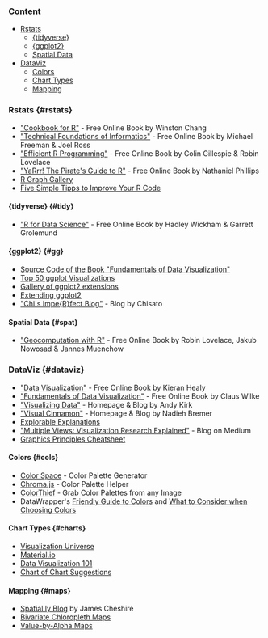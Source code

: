 ### Content

* [Rstats](#rstats)
  + [{tidyverse}](#tidy)
  + [{ggplot2}](#gg)
  + [Spatial Data](#spatial)
* [DataViz](#dataviz)
  + [Colors](#cols)
  + [Chart Types](#charts)
  + [Mapping](#maps)


### Rstats {#rstats}

* ["Cookbook for R"](http://www.cookbook-r.com/) - Free Online Book by Winston Chang
* ["Technical Foundations of Informatics"](https://info201.github.io/) - Free Online Book by Michael Freeman & Joel Ross
* ["Efficient R Programming"](https://bookdown.org/csgillespie/efficientR/) - Free Online Book by Colin Gillespie & Robin Lovelace
* ["YaRrr! The Pirate's Guide to R"](https://bookdown.org/ndphillips/YaRrr/) - Free Online Book by Nathaniel Phillips
* [R Graph Gallery](https://www.r-graph-gallery.com/)
* [Five Simple Tipps to Improve Your R Code](https://drsimonj.svbtle.com/five-simple-tricks-to-improve-your-r-code)

#### {tidyverse} {#tidy}

* ["R for Data Science"](https://r4ds.had.co.nz/) - Free Online Book by Hadley Wickham & Garrett Grolemund

#### {ggplot2} {#gg}

* [Source Code of the Book "Fundamentals of Data Visualization"](https://github.com/clauswilke/dataviz)
* [Top 50 ggplot Visualizations](http://r-statistics.co/Top50-Ggplot2-Visualizations-MasterList-R-Code.html)
* [Gallery of ggplot2 extensions](http://www.ggplot2-exts.org/gallery/)
* [Extending ggplot2](https://cran.r-project.org/web/packages/ggplot2/vignettes/extending-ggplot2.html)
* ["Chi's Impe{R}fect Blog"](https://chichacha.netlify.com/) - Blog by Chisato

#### Spatial Data {#spat}

* ["Geocomputation with R"](https://geocompr.robinlovelace.net/index.html) - Free Online Book by Robin Lovelace, Jakub Nowosad & Jannes Muenchow


### DataViz {#dataviz}

* ["Data Visualization"](http://socviz.co/) - Free Online Book by Kieran Healy  
* ["Fundamentals of Data Visualization"](https://serialmentor.com/dataviz/) - Free Online Book by Claus Wilke
* ["Visualizing Data"](http://www.visualisingdata.com/) - Homepage & Blog by Andy Kirk
* ["Visual Cinnamon"](https://www.visualcinnamon.com/) - Homepage & Blog by Nadieh Bremer
* [Explorable Explanations](https://explorabl.es/)
* ["Multiple Views: Visualization Research Explained"](https://medium.com/multiple-views-visualization-research-explained) - Blog on Medium
* [Graphics Principles Cheatsheet](https://graphicsprinciples.github.io/)

#### Colors {#cols}

* [Color Space](https://mycolor.space/?hex=%2361505C&sub=1) - Color Palette Generator
* [Chroma.js](https://gka.github.io/palettes/#/9|s|00429d,96ffea,ffffe0|ffffe0,ff005e,93003a|1|1) - Color Palette Helper
* [ColorThief](https://lokeshdhakar.com/projects/color-thief/) - Grab Color Palettes from any Image
* DataWrapper's [Friendly Guide to Colors](https://blog.datawrapper.de/colorguide/) and [What to Consider when Choosing Colors](https://blog.datawrapper.de/colors/)

#### Chart Types {#charts}

* [Visualization Universe](http://visualizationuniverse.com/charts/?sortBy=volume&sortDir=desc)
* [Material.io](https://material.io/design/communication/data-visualization.html)
* [Data Visualization 101](https://blog.hubspot.com/marketing/types-of-graphs-for-data-visualization)
* [Chart of Chart Suggestions](https://extremepresentation.typepad.com/files/choosing-a-good-chart-09.pdf)

#### Mapping {#maps}

* [Spatial.ly Blog](http://spatial.ly/) by James Cheshire
* [Bivariate Chloropleth Maps](http://www.joshuastevens.net/cartography/make-a-bivariate-choropleth-map/)
* [Value-by-Alpha Maps](http://andywoodruff.com/blog/value-by-alpha-maps/)
